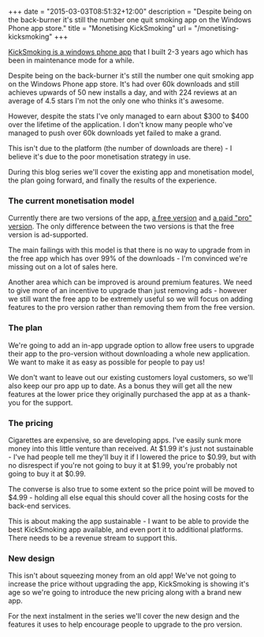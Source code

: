 +++
date = "2015-03-03T08:51:32+12:00"
description = "Despite being on the back-burner it's still the number one quit smoking app on the Windows Phone app store."
title = "Monetising KickSmoking"
url = "/monetising-kicksmoking"
+++

[KickSmoking is a windows phone app](http://www.windowsphone.com/en-us/store/app/kicksmoking/53ab867a-417b-4aad-80e5-99022e0ce8d9) that I built 2-3 years ago which has been in maintenance mode for a while. 

Despite being on the back-burner it's still the number one quit smoking app on the Windows Phone app store. It's had over 60k downloads and still achieves upwards of 50 new installs a day, and with 224 reviews at an average of 4.5 stars I'm not the only one who thinks it's awesome.

However, despite the stats I've only managed to earn about $300 to $400 over the lifetime of the application. I don't know many people who've managed to push over 60k downloads yet failed to make a grand.

This isn't due to the platform (the number of downloads are there) - I believe it's due to the poor monetisation strategy in use. 

During this blog series we'll cover the existing app and monetisation model, the plan going forward, and finally the results of the experience.

### The current monetisation model

Currently there are two versions of the app, [a free version](http://www.windowsphone.com/en-us/store/app/kicksmoking/53ab867a-417b-4aad-80e5-99022e0ce8d9) and [a paid "pro" version](http://www.windowsphone.com/en-nz/store/app/kicksmoking/d4c56aa6-c4d3-494c-825a-d9a7e836cc1a).
The only difference between the two versions is that the free version is ad-supported.

The main failings with this model is that there is no way to upgrade from in the free app which has over 99% of the downloads - I'm convinced we're missing out on a lot of sales here.

Another area which can be improved is around premium features. We need to give more of an incentive to upgrade than just removing ads - however we still want the free app to be extremely useful so we will focus on adding features to the pro version rather than removing them from the free version.

### The plan

We're going to add an in-app upgrade option to allow free users to upgrade their app to the pro-version without downloading a whole new application. We want to make it as easy as possible for people to pay us!

We don't want to leave out our existing customers loyal customers, so we'll also keep our pro app up to date. As a bonus they will get all the new features at the lower price they originally purchased the app at as a thank-you for the support.

### The pricing

Cigarettes are expensive, so are developing apps. I've easily sunk more money into this little venture than received. At $1.99 it's just not sustainable - I've had people tell me they'll buy it if I lowered the price to $0.99, but with no disrespect if you're not going to buy it at $1.99, you're probably not going to buy it at $0.99.

The converse is also true to some extent so the price point will be moved to $4.99 - holding all else equal this should cover all the hosing costs for the back-end services. 

This is about making the app sustainable - I want to be able to provide the best KickSmoking app available, and even port it to additional platforms. There needs to be a revenue stream to support this.

### New design

This isn't about squeezing money from an old app! We've not going to increase the price without upgrading the app, KickSmoking is showing it's age so we're going to introduce the new pricing along with a brand new app.

For the next instalment in the series we'll cover the new design and the features it uses to help encourage people to upgrade to the pro version.